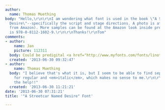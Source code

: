 ```yaml
---
author:
  name: Thomas Muething
body: "Hello,\r\n\r\nI am wondering what font is used in the book \"A Streetcar Named
  Desire\"--specifically the script and stage directions. A photo is attached (screencap
  from Amazon). More samples can be found at the Amazon look inside preview. The ISBN
  is 978-0-8112-1602-9.\r\n\r\nThanks!\r\nTom"
comments:
- author:
    name: Jan
    picture: 112311
  body: Could be predigital <a href="http://www.myfonts.com/fonts/linotype/granjon/">Granjon</a>.
  created: '2013-06-30 09:32:47'
- author:
    name: Thomas Muething
  body: "I believe that's what it is, but I seem to be able to find separate fonds
    for regular and <em>italic</em>, which makes no sense to me.\r\n\r\nThanks for
    the help!!"
  created: '2013-06-30 11:21:21'
date: '2013-06-30 07:31:21'
title: '"A Streetcar Named Desire" Font'

---
```

